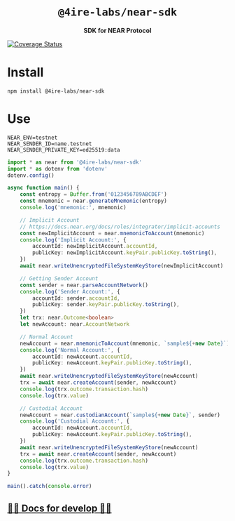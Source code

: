 <div align="center">
  <h1><code>@4ire-labs/near-sdk</code></h1>
  <p>
    <strong>SDK for NEAR Protocol</strong>
  </p>
</div>

[![Coverage Status](https://coveralls.io/repos/github/4IRE-Labs/near-sdk/badge.svg?branch=main)](https://coveralls.io/github/4IRE-Labs/near-sdk?branch=main)

# Install

```shell
npm install @4ire-labs/near-sdk
```

# Use

```dotenv
NEAR_ENV=testnet
NEAR_SENDER_ID=name.testnet
NEAR_SENDER_PRIVATE_KEY=ed25519:data
```

```typescript
import * as near from '@4ire-labs/near-sdk'
import * as dotenv from 'dotenv'
dotenv.config()

async function main() {
    const entropy = Buffer.from('0123456789ABCDEF')
    const mnemonic = near.generateMnemonic(entropy)
    console.log('mnemonic:', mnemonic)

    // Implicit Account
    // https://docs.near.org/docs/roles/integrator/implicit-accounts
    const newImplicitAccount = near.mnemonicToAccount(mnemonic)
    console.log('Implicit Account:', {
        accountId: newImplicitAccount.accountId,
        publicKey: newImplicitAccount.keyPair.publicKey.toString(),
    })
    await near.writeUnencryptedFileSystemKeyStore(newImplicitAccount)

    // Getting Sender Account
    const sender = near.parseAccountNetwork()
    console.log('Sender Account:', {
        accountId: sender.accountId,
        publicKey: sender.keyPair.publicKey.toString(),
    })
    let trx: near.Outcome<boolean>
    let newAccount: near.AccountNetwork

    // Normal Account
    newAccount = near.mnemonicToAccount(mnemonic, `sample${+new Date}`)
    console.log('Normal Account:', {
        accountId: newAccount.accountId,
        publicKey: newAccount.keyPair.publicKey.toString(),
    })
    await near.writeUnencryptedFileSystemKeyStore(newAccount)
    trx = await near.createAccount(sender, newAccount)
    console.log(trx.outcome.transaction.hash)
    console.log(trx.value)

    // Custodial Account
    newAccount = near.custodianAccount(`sample${+new Date}`, sender)
    console.log('Custodial Account:', {
        accountId: newAccount.accountId,
        publicKey: newAccount.keyPair.publicKey.toString(),
    })
    await near.writeUnencryptedFileSystemKeyStore(newAccount)
    trx = await near.createAccount(sender, newAccount)
    console.log(trx.outcome.transaction.hash)
    console.log(trx.value)
}

main().catch(console.error)
```

## [🧙‍♂ Docs for develop 🧝‍♀️](https://github.com/4IRE-Labs/near-sdk/blob/main/docs/readme.md#develop-docs)
